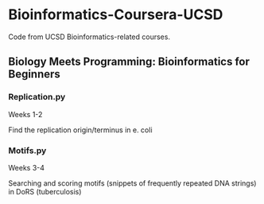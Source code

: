# Bioinformatics-Coursera-UCSD

Code from UCSD Bioinformatics-related courses.

## Biology Meets Programming: Bioinformatics for Beginners
### Replication.py
Weeks 1-2

Find the replication origin/terminus in e. coli

### Motifs.py
Weeks 3-4

Searching and scoring motifs (snippets of frequently repeated DNA strings) in DoRS (tuberculosis)
